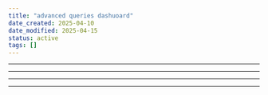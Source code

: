 ```yaml
---
title: "advanced queries dashuoard"
date_created: 2025-04-10
date_modified: 2025-04-15
status: active
tags: []
---
```


---

---

---

---


